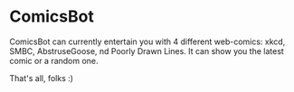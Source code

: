 # ComicsBot

ComicsBot can currently entertain you with 4 different web-comics: xkcd, SMBC, AbstruseGoose, nd Poorly Drawn Lines.
It can show you the latest comic or a random one.

That's all, folks :)